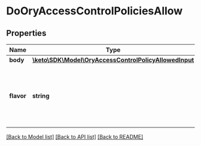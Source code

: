 # DoOryAccessControlPoliciesAllow

## Properties
Name | Type | Description | Notes
------------ | ------------- | ------------- | -------------
**body** | [**\keto\SDK\Model\OryAccessControlPolicyAllowedInput**](OryAccessControlPolicyAllowedInput.md) |  | [optional] 
**flavor** | **string** | The ORY Access Control Policy flavor. Can be \&quot;regex\&quot;, \&quot;glob\&quot;, and \&quot;exact\&quot;.  in: path | 

[[Back to Model list]](../README.md#documentation-for-models) [[Back to API list]](../README.md#documentation-for-api-endpoints) [[Back to README]](../README.md)



